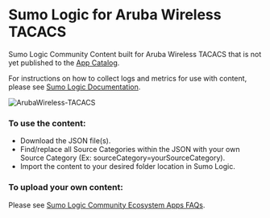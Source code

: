 # Sumo Logic for Aruba Wireless TACACS
Sumo Logic Community Content built for Aruba Wireless TACACS that is not yet published to the [App Catalog](https://help.sumologic.com/docs/integrations/).

For instructions on how to collect logs and metrics for use with content, please see [Sumo Logic Documentation](https://help.sumologic.com/docs/send-data/).

![ArubaWireless-TACACS](Screenshots/ArubaWireless-TACACS.png)

### To use the content:
- Download the JSON file(s).
- Find/replace all Source Categories within the JSON with your own Source Category (Ex: sourceCategory=yourSourceCategory).
- Import the content to your desired folder location in Sumo Logic.

### To upload your own content:
Please see [Sumo Logic Community Ecosystem Apps FAQs](https://help.sumologic.com/docs/integrations/community-ecosystem-apps/#faq).
